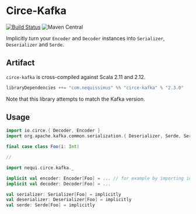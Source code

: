 # Circe-Kafka

[![Build Status](https://travis-ci.org/NeQuissimus/circe-kafka.svg?branch=master)](https://travis-ci.org/NeQuissimus/circe-kafka)
![Maven Central](https://maven-badges.herokuapp.com/maven-central/com.nequissimus/circe-kafka_2.12/badge.svg)

Implicitly turn your `Encoder` and `Decoder` instances into `Serializer`, `Deserializer` and `Serde`.

## Artifact

`circe-kafka` is cross-compiled against Scala 2.11 and 2.12.

```scala
libraryDependencies ++= "com.nequissimus" %% "circe-kafka" % "2.3.0"
```

Note that this library attempts to match the Kafka version.

## Usage

```scala
import io.circe.{ Decoder, Encoder }
import org.apache.kafka.common.serialization.{ Deserializer, Serde, Serializer }

final case class Foo(i: Int)

//

import nequi.circe.kafka._

implicit val encoder: Encoder[Foo] = ... // for example by importing io.circe.generic.auto._
implicit val decoder: Decoder[Foo] = ...

val serializer: Serializer[Foo] = implicitly
val deserializer: Deserializer[Foo] = implicitly
val serde: Serde[Foo] = implicitly
```
